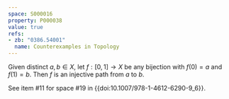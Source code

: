 ```yaml
---
space: S000016
property: P000038
value: true
refs:
- zb: "0386.54001"
  name: Counterexamples in Topology
---
```


Given distinct $a,b \in X$, let $f:[0,1]\to X$ be any bijection with $f(0)=a$ and $f(1)=b$.
Then $f$ is an injective path from $a$ to $b$.

See item #11 for space #19 in {{doi:10.1007/978-1-4612-6290-9_6}}.
